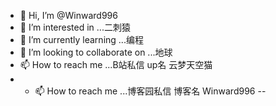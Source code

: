 

- 👋 Hi, I’m @Winward996
- 👀 I’m interested in ...二刺猿
- 🌱 I’m currently learning ...编程
- 💞️ I’m looking to collaborate on ...地球
- 📫 How to reach me ...B站私信 up名 云梦天空猫 
- - 📫 How to reach me ...博客园私信 博客名 Winward996 
--
